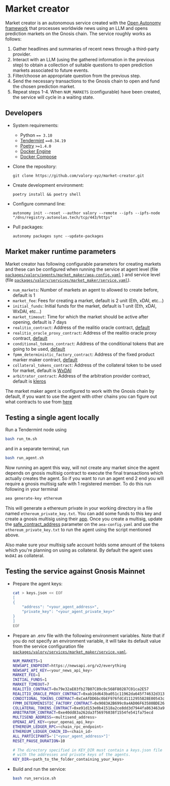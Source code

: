 # Market creator

Market creator is an autonomous service created with the [Open Autonomy framework](https://docs.autonolas.network/open-autonomy/) that processes worldwide news using an LLM and opens prediction markets on the Gnosis chain. The service roughly works as follows:

1. Gather headlines and summaries of recent news through a third-party provider.
2. Interact with an LLM (using the gathered information in the previous step) to obtain a collection of suitable questions to open prediction markets associated to future events.
3. Filter/choose an appropriate question from the previous step.
4. Send the necessary transactions to the Gnosis chain to open and fund the chosen prediction market.
5. Repeat steps 1-4. When `NUM_MARKETS` (configurable) have been created, the service will cycle in a waiting state.

## Developers

- System requirements:

  - Python `== 3.10`
  - [Tendermint](https://docs.tendermint.com/v0.34/introduction/install.html) `==0.34.19`
  - [Poetry](https://python-poetry.org/docs/) `>=1.4.0`
  - [Docker Engine](https://docs.docker.com/engine/install/)
  - [Docker Compose](https://docs.docker.com/compose/install/)

- Clone the repository:

      git clone https://github.com/valory-xyz/market-creator.git

- Create development environment:

      poetry install && poetry shell

- Configure command line:

      autonomy init --reset --author valory --remote --ipfs --ipfs-node "/dns/registry.autonolas.tech/tcp/443/https"

- Pull packages:

      autonomy packages sync --update-packages

## Market maker runtime parameters

Market creator has following configurable parameters for creating markets and these can be configured when running the service at agent level (file [`packages/valory/agents/market_maker/aea-config.yaml`](https://github.com/valory-xyz/market-creator/blob/main/packages/valory/agents/market_maker/aea-config.yaml) ) and service level (file [`packages/valory/services/market_maker/service.yaml`](https://github.com/valory-xyz/market-creator/blob/main/packages/valory/services/market_maker/service.yaml)).

- `num_markets`: Number of markets an agent to allowed to create before, default is 1
- `market_fee`: Fees for creating a market, default is 2 unit (Eth, xDAI, etc...)
- `initial_funds`: Initial funds for the market, default is 1 unit (Eth, xDAI, WxDAI, etc...)
- `market_timeout`: Time for which the market should be active after opening, default is 7 days
- `realitio_contract`: Address of the realitio oracle contract, [default](https://gnosisscan.io/address/0x79e32aE03fb27B07C89c0c568F80287C01ca2E57/)
- `realitio_oracle_proxy_contract`: Address of the realitio oracle proxy contract, [default](https://gnosisscan.io/address/0x2bf1BFb0eB6276a4F4B60044068Cb8CdEB89f79B/)
- `conditional_tokens_contract`: Address of the conditional tokens that are going to be used, [default](https://gnosisscan.io/address/0xCeAfDD6bc0bEF976fdCd1112955828E00543c0Ce/)
- `fpmm_deterministic_factory_contract`: Address of the fixed product marker maker contract, [default](https://gnosisscan.io/address/0x9083A2B699c0a4AD06F63580BDE2635d26a3eeF0)
- `collateral_tokens_contract`: Address of the collateral token to be used for market, default is [WxDAI](https://gnosisscan.io/address/0xe91d153e0b41518a2ce8dd3d7944fa863463a97d)
- `arbitrator_contract`: Address of the arbitration provider contract, default is [kleros](https://gnosisscan.io/address/0xe40DD83a262da3f56976038F1554Fe541Fa75ecd)

The market maker agent is configured to work with the Gnosis chain by default, if you want to use the agent with other chains you can figure out what contracts to use from [here](https://github.com/protofire/omen-exchange/blob/a98fff28a71fa53b43e7ae069924564dd597d9ba/README.md)

## Testing a single agent locally

Run a Tendermint node using

```bash
bash run_tm.sh
```

and in a separate terminal, run

```bash
bash run_agent.sh
```

Now running an agent this way, will not create any market since the agent depends on gnosis multisig contract to execute the final transactions which actually creates the agent. So if you want to run an agent end 2 end you will require a gnosis multisig safe with 1 registered member. To do this run following in your terminal

```bash
aea generate-key ethereum
```

This will generate a ethereum private in your working directory in a file named `ethereum_private_key.txt`. You can add some funds to this key and create a gnosis multisig using their [app](https://app.safe.global/welcome). Once you create a multisig, update the [safe_contract_address](https://github.com/valory-xyz/market-creator/blob/0bab9ff6b41c2f024cc1f0d2aa149347fd0f47a9/packages/valory/agents/market_maker/aea-config.yaml#L149) parameter on the `aea-config.yaml` and use the `ethereum_private_key.txt` to run the agent using the script mentioned above. 

Also make sure your multisig safe account holds some amount of the tokens which you're planning on using as collateral. By default the agent uses `WxDAI` as collateral.

## Testing the service against Gnosis Mainnet

* Prepare the agent keys:

    ```bash
    cat > keys.json << EOF
    [
    {
        "address": "<your_agent_address>",
        "private_key": "<your_agent_private_key>"
    }
    ]
    EOF
    ```

* Prepare an .env file with the following environment variables.
    Note that if you do not specify an environment variable, it will take its default value from the service configuration file [`packages/valory/services/market_maker/service.yaml`](https://github.com/valory-xyz/market-creator/blob/main/packages/valory/services/market_maker/service.yaml).

    ```bash
    NUM_MARKETS=1
    NEWSAPI_ENDPOINT=https://newsapi.org/v2/everything
    NEWSAPI_API_KEY=<your_news_api_key>
    MARKET_FEE=1
    INITIAL_FUNDS=1
    MARKET_TIMEOUT=7
    REALITIO_CONTRACT=0x79e32aE03fb27B07C89c0c568F80287C01ca2E57
    REALITIO_ORACLE_PROXY_CONTRACT=0xab16d643ba051c11962da645f74632d3130c81e2
    CONDITIONAL_TOKENS_CONTRACT=0xCeAfDD6bc0bEF976fdCd1112955828E00543c0Ce
    FPMM_DETERMINISTIC_FACTORY_CONTRACT=0x9083A2B699c0a4AD06F63580BDE2635d26a3eeF0
    COLLATERAL_TOKENS_CONTRACT=0xe91d153e0b41518a2ce8dd3d7944fa863463a97d
    ARBITRATOR_CONTRACT=0xe40dd83a262da3f56976038f1554fe541fa75ecd
    MULTISEND_ADDRESS=<multisend_address>
    OPENAI_API_KEY=<your_openai_api_key>
    ETHEREUM_LEDGER_RPC=<chain_rpc_endpoint>
    ETHEREUM_LEDGER_CHAIN_ID=<chain_id>
    ALL_PARTICIPANTS='["<your_agent_address>"]'
    RESET_PAUSE_DURATION=10

    # The directory specified in KEY_DIR must contain a keys.json file
    # with the addresses and private keys of the agents.
    KEY_DIR=<path_to_the_folder_containing_your_keys>
    ```

* Build and run the service:

    ```bash
    bash run_service.sh
    ```
